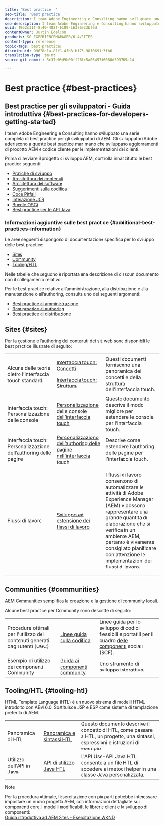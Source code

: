 ```yaml
---
title: 'Best practice  '
seo-title: 'Best practice  '
description: I team Adobe Engineering e Consulting hanno sviluppato una serie completa di best practice per gli sviluppatori di AEM
seo-description: I team Adobe Engineering e Consulting hanno sviluppato una serie completa di best practice per gli sviluppatori di AEM
uuid: f962c31f-8140-482f-b189-16376e23bfed
contentOwner: Justin Edelson
products: SG_EXPERIENCEMANAGER/6.4/SITES
content-type: reference
topic-tags: best-practices
discoiquuid: 99678c1a-81f3-4fb3-bf73-98f0691c3fb6
translation-type: tm+mt
source-git-commit: 8c37e09d9b00ff26fc5a0549766080d593769a24

---
```



# Best practice  {#best-practices}

## Best practice per gli sviluppatori - Guida introduttiva {#best-practices-for-developers-getting-started}

I team Adobe Engineering e Consulting hanno sviluppato una serie completa di best practice per gli sviluppatori di AEM. Gli sviluppatori Adobe aderiscono a queste best practice man mano che sviluppano aggiornamenti di prodotto AEM e codice cliente per le implementazioni dei clienti.

Prima di avviare il progetto di sviluppo AEM, controlla innanzitutto le best practice seguenti:

* [Pratiche di sviluppo](/help/sites-developing/development-practices.md)
* [Architettura dei contenuti](/help/sites-developing/content-architecture.md)
* [Architettura del software](/help/sites-developing/software-architecture.md)
* [Suggerimenti sulla codifica](/help/sites-developing/coding-tips.md)
* [Code Pitfall](/help/sites-developing/code-pitfalls.md)
* [Interazione JCR](/help/sites-developing/jcr-integration.md)
* [Bundle OSGi](/help/sites-developing/osgi-bundles.md)
* [Best practice per le API Java](https://docs.adobe.com/content/help/en/experience-manager-learn/foundation/development/understand-java-api-best-practices.html)

### Informazioni aggiuntive sulle best practice {#additional-best-practices-information}

Le aree seguenti dispongono di documentazione specifica per lo sviluppo delle best practice:

* [Sites](#sites)
* [Community](/help/sites-developing/best-practices.md#communities)
* [Tooling/HTL](/help/sites-developing/best-practices.md#tooling-htl)

Nelle tabelle che seguono è riportata una descrizione di ciascun documento con il collegamento relativo.

Per le best practice relative all’amministrazione, alla distribuzione e alla manutenzione o all’authoring, consulta uno dei seguenti argomenti:

* [Best practice di amministrazione](/help/sites-administering/administer-best-practices.md)
* [Best practice di authoring](/help/sites-authoring/best-practices.md)
* [Best practice di distribuzione](/help/sites-deploying/best-practices.md)

## Sites {#sites}

Per la gestione e l’authoring dei contenuti dei siti web sono disponibili le best practice illustrate di seguito:

<table> 
 <tbody>
  <tr>
   <td>Alcune delle teorie dietro l’interfaccia touch standard.</td> 
   <td><p><a href="/help/sites-developing/touch-ui-concepts.md">Interfaccia touch: Concetti</a></p> <p><a href="/help/sites-developing/touch-ui-structure.md">Interfaccia touch: Struttura</a></p> </td> 
   <td>Questi documenti forniscono una panoramica dei concetti e della struttura dell’interfaccia touch.</td> 
  </tr>
  <tr>
   <td>Interfaccia touch: Personalizzazione delle console </td> 
   <td><a href="/help/sites-developing/customizing-consoles-touch.md">Personalizzazione delle console dell’interfaccia touch</a></td> 
   <td>Questo documento descrive il modo migliore per estendere le console per l’interfaccia touch.</td> 
  </tr>
  <tr>
   <td>Interfaccia touch: Personalizzazione dell’authoring delle pagine</td> 
   <td><a href="/help/sites-developing/customizing-page-authoring-touch.md">Personalizzazione dell’authoring delle pagine nell’interfaccia touch</a></td> 
   <td>Descrive come estendere l’authoring delle pagine per l’interfaccia touch.</td> 
  </tr>
  <tr>
   <td>Flussi di lavoro</td> 
   <td><a href="/help/sites-developing/workflows-best-practices.md">Sviluppo ed estensione dei flussi di lavoro</a></td> 
   <td><p>I flussi di lavoro consentono di automatizzare le attività di Adobe Experience Manager (AEM) e possono rappresentare una grande quantità di elaborazione che si verifica in un ambiente AEM, pertanto è vivamente consigliato pianificare con attenzione le implementazioni dei flussi di lavoro.</p> </td> 
  </tr>
 </tbody>
</table>

## Communities {#communities}

[AEM Communities](/help/communities/overview.md) semplifica la creazione e la gestione di community locali.

Alcune best practice per Community sono descritte di seguito:

|  |  |  |
|---|---|---|
| Procedure ottimali per l&#39;utilizzo dei contenuti generati dagli utenti (UGC) | [Linee guida sulla codifica](/help/communities/code-guide.md) | Linee guida per lo sviluppo di codici flessibili e portatili per il quadro [delle componenti](/help/communities/scf.md) sociali (SCF). |
| Esempio di utilizzo dei componenti Community | [Guida ai componenti community](/help/communities/components-guide.md) | Uno strumento di sviluppo interattivo. |

## Tooling/HTL {#tooling-htl}

HTML Template Language (HTL) è un nuovo sistema di modelli HTML introdotto con AEM 6.0. Sostituisce JSP e ESP come sistema di templazione preferito di AEM.

|  |  |  |
|---|---|---|
| Panoramica di HTL | [Panoramica e sintassi HTL](https://helpx.adobe.com/experience-manager/htl/user-guide.html) | Questo documento descrive il concetto di HTL, come passare a HTL, un progetto, una sintassi, espressioni e istruzioni di esempio |
| Utilizzo dell&#39;API in Java | [API di utilizzo Java HTL](https://helpx.adobe.com/experience-manager/htl/using/use-api.html) | L&#39;API Use-API Java HTL consente a un file HTL di accedere ai metodi helper in una classe Java personalizzata. |

>[!NOTE]
>
>Per la procedura ottimale, l’esercitazione con più parti potrebbe interessare impostare un nuovo progetto AEM, con informazioni dettagliate sui componenti core, i modelli modificabili, le librerie client e lo sviluppo di componenti:\
>[Guida introduttiva ad AEM Sites - Esercitazione WKND](https://helpx.adobe.com/experience-manager/kt/sites/using/getting-started-wknd-tutorial-develop.html)


